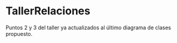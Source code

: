 # TallerRelaciones

Puntos 2 y 3 del taller ya actualizados al último diagrama de clases propuesto.
